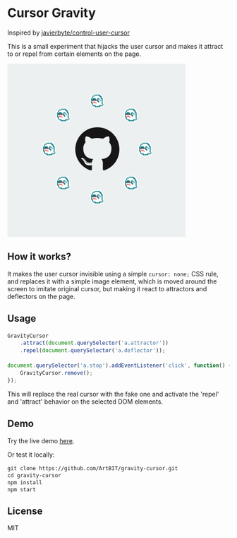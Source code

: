 # Cursor Gravity
Inspired by [javierbyte/control-user-cursor](https://github.com/javierbyte/control-user-cursor)

This is a small experiment that hijacks the user cursor and makes it attract to or repel from certain elements on the page.

[![gravity-cursor](demos/demo.gif?1)](http://github.com/artbit/gravity-cursor/)

## How it works?
It makes the user cursor invisible using a simple `cursor: none;` CSS rule, and replaces it with a simple image element, which is moved around the screen to imitate original cursor, but making it react to attractors and deflectors on the page.

## Usage
```js
GravityCursor
    .attract(document.querySelector('a.attractor'))
    .repel(document.querySelector('a.deflector'));

document.querySelector('a.stop').addEventListener('click', function() {
    GravityCursor.remove();
});
```

This will replace the real cursor with the fake one and activate the 'repel' and 'attract' behavior on the selected DOM elements.

## Demo

Try the live demo [here](https://artbit.github.io/gravity-cursor/demos/).

Or test it locally:

```
git clone https://github.com/ArtBIT/gravity-cursor.git
cd gravity-cursor
npm install
npm start
```

## License

MIT
